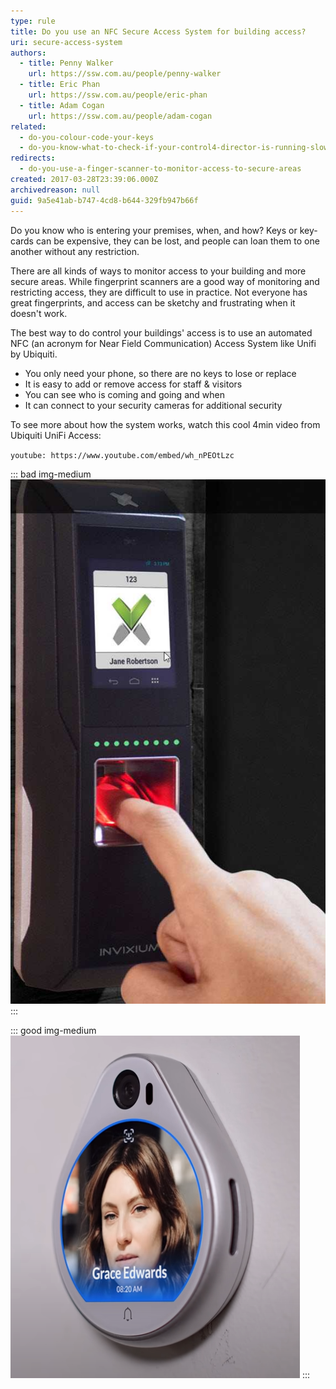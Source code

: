 ```yaml
---
type: rule
title: Do you use an NFC Secure Access System for building access?
uri: secure-access-system
authors:
  - title: Penny Walker
    url: https://ssw.com.au/people/penny-walker
  - title: Eric Phan
    url: https://ssw.com.au/people/eric-phan
  - title: Adam Cogan
    url: https://ssw.com.au/people/adam-cogan
related:
  - do-you-colour-code-your-keys
  - do-you-know-what-to-check-if-your-control4-director-is-running-slowly
redirects:
  - do-you-use-a-finger-scanner-to-monitor-access-to-secure-areas
created: 2017-03-28T23:39:06.000Z
archivedreason: null
guid: 9a5e41ab-b747-4cd8-b644-329fb947b66f
---
```

Do you know who is entering your premises, when, and how? Keys or key-cards can be expensive, they can be lost, and people can loan them to one another without any restriction.

<!--endintro-->

There are all kinds of ways to monitor access to your building and more secure areas. While fingerprint scanners are a good way of monitoring and restricting access, they are difficult to use in practice. Not everyone has great fingerprints, and access can be sketchy and frustrating when it doesn't work. 

The best way to do control your buildings' access is to use an automated NFC (an acronym for Near Field Communication) Access System like Unifi by Ubiquiti.

* You only need your phone, so there are no keys to lose or replace
* It is easy to add or remove access for staff & visitors
* You can see who is coming and going and when
* It can connect to your security cameras for additional security

To see more about how the system works, watch this cool 4min video from Ubiquiti UniFi Access: 

`youtube: https://www.youtube.com/embed/wh_nPEOtLzc`

::: bad img-medium
![Figure: Bad example - Invixium Fingerprint Scanners often give an inconsistent User Experience, not fun for your guests](invixium.jpg)
:::

::: good img-medium
![Figure: Good example - Access Systems like UniFi Access allow you to use NFC devices like your mobile phone to access the building - easy!](unifi-grace.png)
:::
